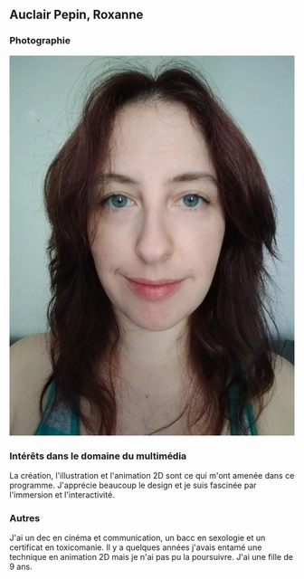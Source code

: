 ## Auclair Pepin, Roxanne

### Photographie
![moi](moi.jpg)

### Intérêts dans le domaine du multimédia
La création, l'illustration et l'animation 2D sont ce qui m'ont amenée dans ce programme. J'apprécie beaucoup le design et je suis fascinée par l'immersion et l'interactivité.

### Autres
J'ai un dec en cinéma et communication, un bacc en sexologie et un certificat en toxicomanie. Il y a quelques années j'avais entamé une technique en animation 2D mais je n'ai pas pu la poursuivre. J'ai une fille de 9 ans.
